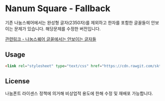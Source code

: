 # Nanum Square - Fallback
기존 나눔스퀘어에서는 완성형 글자(2350자)를 제외하고 한자를 포함한 글꼴들이 안보이는 문제가 있습니다. 
해당문제를 수정한 버전입니다.

[관련링크 - 나눔스퀘어 글꼴에서는 안보이는 글자들 ](http://hanjoonkblog.blogspot.kr/2017/12/blog-post.html)

## Usage
```html
<link rel="stylesheet" type="text/css" href="https://cdn.rawgit.com/skt-t1-byungi/nanum-square-fallback/master/webfont/nanum-square.css">
```

## License
나눔폰트 라이센스 정책에 의거해 비상업적 용도에 한해 수정 및 재배포 가능합니다. 

